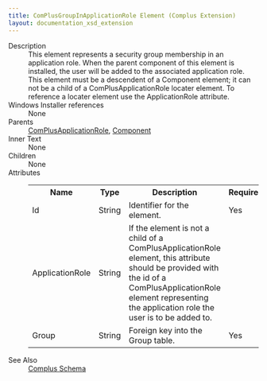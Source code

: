```yaml
---
title: ComPlusGroupInApplicationRole Element (Complus Extension)
layout: documentation_xsd_extension
---
```

<dl>
  <dt>Description</dt>
  <dd>         This element represents a security group membership in an         application role. When the parent component of this element is installed, the         user will be added to the associated application role. This element must be a         descendent of a Component element; it can not be a child of a         ComPlusApplicationRole locater element. To reference a locater element use the         ApplicationRole attribute.       </dd>
  <dt>Windows Installer references</dt>
  <dd>None</dd>
  <dt>Parents</dt>
  <dd>
    <a href="../../complus/complusapplicationrole" class="extension">ComPlusApplicationRole</a>, <a href="../../wix/component/">Component</a></dd>
  <dt>Inner Text</dt>
  <dd>None</dd>
  <dt>Children</dt>
  <dd>None</dd>
  <dt>Attributes</dt>
  <dd>
    <table cellspacing="0" cellpadding="0" class="schema">
      <tr>
        <th width="15%">Name</th>
        <th width="15%">Type</th>
        <th width="65%">Description</th>
        <th width="15%">Required</th>
      </tr>
      <tr>
        <td>Id</td>
        <td>String</td>
        <td>           Identifier for the element.         </td>
        <td>Yes</td>
      </tr>
      <tr>
        <td>ApplicationRole</td>
        <td>String</td>
        <td>           If the element is not a child of a ComPlusApplicationRole           element, this attribute should be provided with the id of a           ComPlusApplicationRole element representing the application role the user is           to be added to.         </td>
        <td>&nbsp;</td>
      </tr>
      <tr>
        <td>Group</td>
        <td>String</td>
        <td>           Foreign key into the Group table.         </td>
        <td>Yes</td>
      </tr>
    </table>
  </dd>
  <dt>See Also</dt>
  <dd>
    <a href="../">Complus Schema</a>
  </dd>
</dl>
